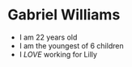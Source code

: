 # Gabriel Williams

- I am 22 years old
- I am the youngest of 6 children 
- I _LOVE_ working for Lilly
